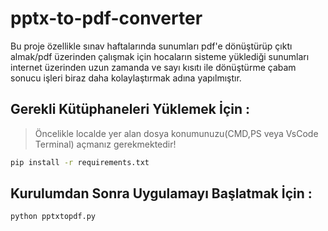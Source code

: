 # pptx-to-pdf-converter
Bu proje özellikle sınav haftalarında sunumları pdf'e dönüştürüp çıktı almak/pdf üzerinden çalışmak için hocaların sisteme yüklediği sunumları internet üzerinden uzun zamanda ve sayı kısıtı ile dönüştürme çabam sonucu işleri biraz daha kolaylaştırmak adına yapılmıştır.

## Gerekli Kütüphaneleri Yüklemek İçin :
> Öncelikle localde yer alan dosya konumunuzu(CMD,PS veya VsCode Terminal) açmanız gerekmektedir!

```bash
pip install -r requirements.txt
```

## Kurulumdan Sonra Uygulamayı Başlatmak İçin : 

```bash
python pptxtopdf.py
```